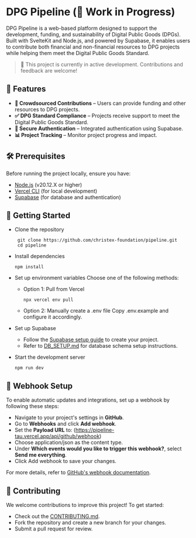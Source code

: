 # DPG Pipeline (🚧 Work in Progress)
DPG Pipeline is a web-based platform designed to support the development, funding, and sustainability of Digital Public Goods (DPGs). Built with SvelteKit and Node.js, and powered by Supabase, it enables users to contribute both financial and non-financial resources to DPG projects while helping them meet the Digital Public Goods Standard.
> 🚀 This project is currently in active development. Contributions and feedback are welcome!

## 🌟 Features
* **📢 Crowdsourced Contributions** – Users can provide funding and other resources to DPG projects.
* **✅ DPG Standard Compliance** – Projects receive support to meet the Digital Public Goods Standard.
* **🔐 Secure Authentication** – Integrated authentication using Supabase.
* **📊 Project Tracking** – Monitor project progress and impact.

## 🛠 Prerequisites
Before running the project locally, ensure you have:

* [Node.js](https://nodejs.org/en) (v20.12.X or higher)
* [Vercel CLI](https://vercel.com/) (for local development)
* [Supabase](https://supabase.com/) (for database and authentication)

## 🚀 Getting Started
* Clone the repository
    ```
     git clone https://github.com/christex-foundation/pipeline.git
     cd pipeline
    ```
* Install dependencies
    ```
    npm install
    ```
* Set up environment variables
Choose one of the following methods:
    * Option 1: Pull from Vercel
         ```
         npx vercel env pull
         ```
    * Option 2: Manually create a .env file
        Copy .env.example and configure it accordingly.
 
* Set up Supabase
    * Follow the [Supabase setup guide](https://supabase.com/docs/guides/getting-started) to create your project.
    * Refer to [DB_SETUP.md](https://github.com/christex-foundation/pipeline/blob/main/docs/DB_SETUP.md) for database schema setup instructions.

* Start the development server
    ```
    npm run dev
    ```
## 🔔 Webhook Setup

To enable automatic updates and integrations, set up a webhook by following these steps:

* Navigate to your project's settings in **GitHub**.
* Go to **Webhooks** and click **Add webhook**.
* Set the **Payload URL** to: (https://pipeline-tau.vercel.app/api/github/webhook)  
* Choose application/json as the content type.
* Under **Which events would you like to trigger this webhook?**, select **Send me everything**.
* Click Add webhook to save your changes.

For more details, refer to [GitHub's webhook documentation](https://docs.github.com/en/webhooks/using-webhooks/creating-webhooks).
    
## 🤝 Contributing
We welcome contributions to improve this project! To get started:

* Check out the [CONTRIBUTING.md](https://github.com/christex-foundation/pipeline/blob/main/CONTRIBUTING.md).
* Fork the repository and create a new branch for your changes.
* Submit a pull request for review.